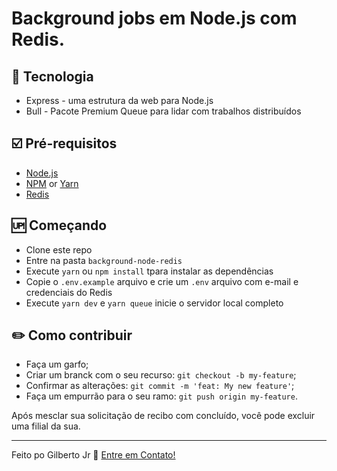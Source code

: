 

# Background jobs em Node.js com Redis.




## [](#technology):rocket: Tecnologia
-  Express - uma estrutura da web para Node.js
-  Bull - Pacote Premium Queue para lidar com trabalhos distribuídos

## [](#prerequisites):ballot_box_with_check: Pré-requisitos
-   [Node.js](https://nodejs.org/en/)
-   [NPM](https://www.npmjs.com/) or [Yarn](https://yarnpkg.com/pt-BR/docs/install)
- [Redis](https://redis.io/)

## [](#getting-started):up: Começando

-   Clone este repo
-  Entre na pasta `background-node-redis`
-  Execute  `yarn` ou `npm install` tpara instalar as dependências
-  Copie o `.env.example` arquivo e crie um `.env` arquivo com e-mail e credenciais do Redis
- Execute  `yarn dev` e `yarn queue` inicie o servidor local completo


## [](#how-to-contribute):pencil2: Como contribuir

-   Faça um garfo;
-   Criar um branck com o seu recurso:  `git checkout -b my-feature`;
-   Confirmar as alterações:  `git commit -m 'feat: My new feature'`;
-   Faça um empurrão para o seu ramo:  `git push origin my-feature`.

Após mesclar sua solicitação de recibo com concluído, você pode excluir uma filial da sua.


----------

Feito po Gilberto Jr  👋  [Entre em Contato!](https://www.linkedin.com/in/gilberto-junior-dos-santos/)
